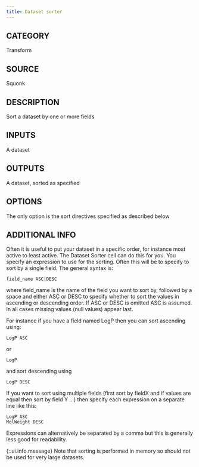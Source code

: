 ```yaml
---
title: Dataset sorter
---
```


## CATEGORY
Transform

## SOURCE
Squonk

## DESCRIPTION
Sort a dataset by one or more fields

## INPUTS
A dataset

## OUTPUTS
A dataset, sorted as specified

## OPTIONS
The only option is the sort directives specified as described below

## ADDITIONAL INFO

Often it is useful to put your dataset in a specific order, for instance most active to least active. The Dataset Sorter cell can do this for you. You specify an expression to use for the sorting. Often this will be to specify to sort by a single field. The general syntax is:

```
field_name ASC|DESC
```

where field_name is the name of the field you want to sort by, followed by a space and either ASC or DESC to specify whether to sort the values in ascending or descending order. If ASC or DESC is omitted ASC is assumed. In all cases missing values (null values) appear last.

For instance if you have a field named LogP then you can sort ascending using:

```
LogP ASC
```

or

```
LogP
```

and sort descending using
```
LogP DESC
```

If you want to sort using multiple fields (first sort by fieldX and if values are equal then sort by field Y ...) then specify each expression on a separate line like this:

```
LogP ASC
MolWeight DESC
```

Expressions can alternatively be separated by a comma but this is generally less good for readability.

{:.ui.info.message}
Note that sorting is performed in memory so should not be used for very large datasets.
